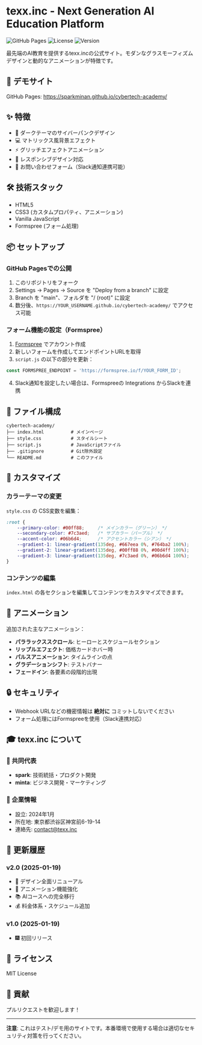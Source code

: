# texx.inc - Next Generation AI Education Platform

![GitHub Pages](https://img.shields.io/badge/GitHub%20Pages-Deploy-brightgreen)
![License](https://img.shields.io/badge/license-MIT-blue)
![Version](https://img.shields.io/badge/version-2.0-purple)

最先端のAI教育を提供するtexx.incの公式サイト。モダンなグラスモーフィズムデザインと動的なアニメーションが特徴です。

## 🚀 デモサイト

GitHub Pages: https://sparkminan.github.io/cybertech-academy/

## ✨ 特徴

- 🌃 ダークテーマのサイバーパンクデザイン
- 💻 マトリックス風背景エフェクト
- ⚡ グリッチエフェクトアニメーション
- 📱 レスポンシブデザイン対応
- 📨 お問い合わせフォーム（Slack通知連携可能）

## 🛠️ 技術スタック

- HTML5
- CSS3 (カスタムプロパティ、アニメーション)
- Vanilla JavaScript
- Formspree (フォーム処理)

## 📦 セットアップ

### GitHub Pagesでの公開

1. このリポジトリをフォーク
2. Settings → Pages → Source を "Deploy from a branch" に設定
3. Branch を "main"、フォルダを "/ (root)" に設定
4. 数分後、`https://YOUR_USERNAME.github.io/cybertech-academy/` でアクセス可能

### フォーム機能の設定（Formspree）

1. [Formspree](https://formspree.io/) でアカウント作成
2. 新しいフォームを作成してエンドポイントURLを取得
3. `script.js` の以下の部分を更新：

```javascript
const FORMSPREE_ENDPOINT = 'https://formspree.io/f/YOUR_FORM_ID';
```

4. Slack通知を設定したい場合は、Formspreeの Integrations からSlackを連携

## 📁 ファイル構成

```
cybertech-academy/
├── index.html          # メインページ
├── style.css           # スタイルシート
├── script.js           # JavaScriptファイル
├── .gitignore          # Git除外設定
└── README.md           # このファイル
```

## 🎨 カスタマイズ

### カラーテーマの変更

`style.css` の CSS変数を編集：

```css
:root {
    --primary-color: #00ff88;     /* メインカラー（グリーン） */
    --secondary-color: #7c3aed;   /* サブカラー（パープル） */
    --accent-color: #06b6d4;      /* アクセントカラー（シアン） */
    --gradient-1: linear-gradient(135deg, #667eea 0%, #764ba2 100%);
    --gradient-2: linear-gradient(135deg, #00ff88 0%, #00d4ff 100%);
    --gradient-3: linear-gradient(135deg, #7c3aed 0%, #06b6d4 100%);
}
```

### コンテンツの編集

`index.html` の各セクションを編集してコンテンツをカスタマイズできます。

## 🎢 アニメーション

追加された主なアニメーション：

- **パララックススクロール**: ヒーローとスケジュールセクション
- **リップルエフェクト**: 価格カードホバー時
- **パルスアニメーション**: タイムラインの点
- **グラデーションシフト**: テストバナー
- **フェードイン**: 各要素の段階的出現

## 🔒 セキュリティ

- Webhook URLなどの機密情報は **絶対に** コミットしないでください
- フォーム処理にはFormspreeを使用（Slack連携対応）

## 🎓 texx.inc について

### 👥 共同代表
- **spark**: 技術統括・プロダクト開発
- **minta**: ビジネス開発・マーケティング

### 🏢 企業情報
- 設立: 2024年1月
- 所在地: 東京都渋谷区神宮前6-19-14
- 連絡先: contact@texx.inc

## 📑 更新履歴

### v2.0 (2025-01-19)
- 🎨 デザイン全面リニューアル
- 🚀 アニメーション機能強化
- 📚 AIコースへの完全移行
- 💰 料金体系・スケジュール追加

### v1.0 (2025-01-19)
- 🎆 初回リリース

## 📝 ライセンス

MIT License

## 🤝 貢献

プルリクエストを歓迎します！

---

**注意**: これはテスト/デモ用のサイトです。本番環境で使用する場合は適切なセキュリティ対策を行ってください。